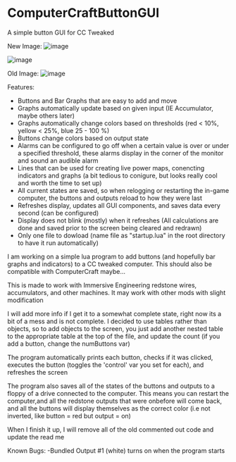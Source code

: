 # ComputerCraftButtonGUI
A simple button GUI for CC Tweaked

New Image:
![image](https://user-images.githubusercontent.com/98580719/154836004-8e7ccf7b-fa3c-4c2b-8bcf-563152720d99.png)

![image](https://user-images.githubusercontent.com/98580719/154836186-29cf616b-0a1c-46f7-b1f5-0bbdfd5060a0.png)

Old Image:
![image](https://user-images.githubusercontent.com/98580719/151685402-05fbaa1d-e21a-4c0b-9374-2dec577ff20d.png)

Features:

+ Buttons and Bar Graphs that are easy to add and move
+ Graphs automatically update based on given input (IE Accumulator, maybe others later)
+ Graphs automatically change colors based on thresholds (red < 10%, yellow < 25%, blue 25 - 100 %)
+ Buttons change colors based on output state
+ Alarms can be configured to go off when a certain value is over or under a specified threshold, these alarms display in the corner of the monitor and sound an audible alarm
+ Lines that can be used for creating live power maps, conencting indicators and graphs (a bit tedious to conigure, but looks really cool and worth the time to set up)
+ All current states are saved, so when relogging or restarting the in-game computer, the buttons and outputs reload to how they were last
+ Refreshes display, updates all GUI components, and saves data every second (can be configured)
+ Display does not blink (mostly) when it refreshes (All calculations are done and saved prior to the screen being cleared and redrawn)
+ Only one file to dowload (name file as "startup.lua" in the root directory to have it run automatically)

I am working on a simple lua program to add buttons (and hopefully bar graphs and indicators) to a CC tweaked computer. This should also be compatible with ComputerCraft maybe...

This is made to work with Immersive Engineering redstone wires, accumulators, and other machines. It may work with other mods with slight modification

I will add more info if I get it to a somewhat complete state, right now its a bit of a mess and is not complete. I decided to use tables rather than objects, so to add objects
to the screen, you just add another nested table to the appropriate table at the top of the file, and update the count (if you add a button, change the numButtons var)

The program automatically prints each button, checks if it was clicked, executes the button (toggles the 'control' var you set for each), and refreshes the screen

The program also saves all of the states of the buttons and outputs to a floppy of a drive connected to the computer. This means you can restart the computer,and all the 
redstone outputs that were onbefore will come back, and all the buttons will display themselves as the correct color (i.e not inverted, like button = red but output = on)

When I finish it up, I will remove all of the old commented out code and update the read me

Known Bugs:
-Bundled Output #1 (white) turns on when the program starts
